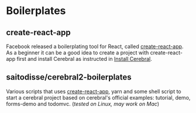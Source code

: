 # Boilerplates

## create-react-app

Facebook released a boilerplating tool for React, called [create-react-app](https://facebook.github.io/react/blog/2016/07/22/create-apps-with-no-configuration.html). As a beginner it can be a good idea to create a project with create-react-app first and install Cerebral as instructed in [Install Cerebral](01_cerebral.html).

## saitodisse/cerebral2-boilerplates

Various scripts that uses [create-react-app](https://facebook.github.io/react/blog/2016/07/22/create-apps-with-no-configuration.html), yarn and some shell script to start a cerebral project based on cerebral's official examples: tutorial, demo, forms-demo and todomvc. (_tested on Linux, may work on Mac_)
